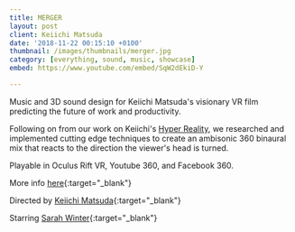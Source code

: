 ```yaml
---
title: MERGER
layout: post
client: Keiichi Matsuda
date: '2018-11-22 00:15:10 +0100'
thumbnail: /images/thumbnails/merger.jpg
category: [everything, sound, music, showcase]
embed: https://www.youtube.com/embed/SqW2dEkiD-Y

---
```


Music and 3D sound design for Keiichi Matsuda's visionary VR film predicting the future of work and productivity.

Following on from our work on Keiichi's [Hyper Reality](http://skillbard.com/hyper-reality/), we researched and implemented cutting edge techniques to create an ambisonic 360 binaural mix that reacts to the direction the viewer's head is turned.

Playable in Oculus Rift VR, Youtube 360, and Facebook 360.

More info [here](http://km.cx/projects/merger){:target="_blank"}   

Directed by [Keiichi Matsuda](http://km.cx){:target="_blank"}

Starring [Sarah Winter](https://www.imdb.com/name/nm2812480/){:target="_blank"}     
